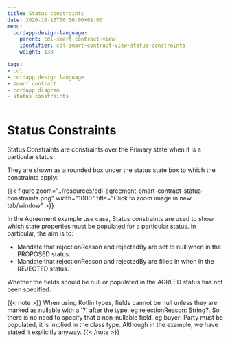 ```yaml
---
title: Status constraints
date: 2020-10-15T00:00:00+01:00
menu:
  cordapp-design-language:
    parent: cdl-smart-contract-view
    identifier: cdl-smart-contract-view-status-constraints
    weight: 130

tags:
- cdl
- cordapp design language
- smart contract
- cordapp diagram
- status constraints
---
```


# Status Constraints

Status Constraints are constraints over the Primary state when it is a particular status.

They are shown as a rounded box under the status state box to which the constraints apply:

{{< figure zoom="../resources/cdl-agreement-smart-contract-status-constraints.png" width="1000" title="Click to zoom image in new tab/window" >}}


In the Agreement example use case, Status constraints are used to show which state properties must be populated for a particular status. In particular, the aim is to:

* Mandate that rejectionReason and rejectedBy are set to null when in the PROPOSED status.
* Mandate that rejectionReason and rejectedBy are filled in when in the REJECTED status.

Whether the fields should be null or populated in the AGREED status has not been specified.

{{< note >}}
When using Kotlin types, fields cannot be null unless they are marked as nullable with a '?' after the type, eg rejectionReason: String?. So there is no need to specify that a non-nullable field, eg buyer: Party must be populated, it is implied in the class type. Although in the example, we have stated it explicitly anyway.
{{< /note >}}
